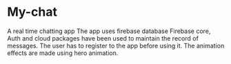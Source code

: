 # My-chat
A real time chatting app 
The app uses firebase database
Firebase core, Auth and cloud packages have been used to maintain the record of messages.
The user has to register to the app before using it.
The animation effects are made using hero animation.

